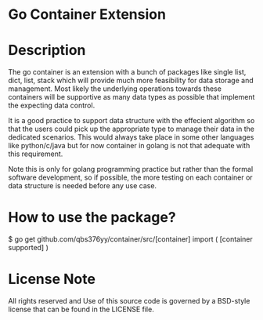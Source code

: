 # Go Container Extension

# Description

The go container is an extension with a bunch of packages
like single list, dict, list, stack which will provide much 
more feasibility for data storage and management. Most likely
the underlying operations towards these containers will be
supportive as many data types as possible that implement the
expecting data control. 


It is a good practice to support data structure with the effecient
algorithm so that the users could pick up the appropriate type
to manage their data in the dedicated scenarios. This would always
take place in some other languages like python/c/java but for now
container in golang is not that adequate with this requirement.


Note this is only for golang programming practice but rather than
the formal software development, so if possible, the more testing
on each container or data structure is needed before any use case.

# How to use the package?

$ go get github.com/qbs376yy/container/src/[container]
import (
	[container supported]
)


# License Note

All rights reserved and Use of this source code is governed by
a BSD-style license that can be found in the LICENSE file.
